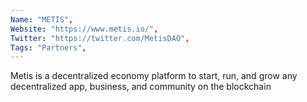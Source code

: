 ```yaml
--- 
Name: "METIS", 
Website: "https://www.metis.io/", 
Twitter: "https://twitter.com/MetisDAO", 
Tags: "Partners", 
--- 
```

<!--lang:en--> 
Metis is a decentralized economy platform to start, run, and grow any decentralized app, business, and community on the blockchain
<!--lang:es--] 
Metis es una plataforma de economía descentralizada para iniciar, ejecutar y hacer crecer cualquier aplicación, empresa y comunidad descentralizada en la cadena de bloques.
<!--lang:de--] 
Metis ist eine dezentrale Wirtschaftsplattform zum Starten, Ausführen und Erweitern jeder dezentralen Anwendung, jedes Unternehmens und jeder Community in der Blockchain
<!--lang:fr--] 
Metis est une plateforme d'économie décentralisée pour démarrer, exécuter et développer n'importe quelle application, entreprise et communauté décentralisée sur la blockchain
<!--lang:pl--] 
Metis to zdecentralizowana platforma ekonomiczna do uruchamiania, uruchamiania i rozwijania dowolnej zdecentralizowanej aplikacji, biznesu i społeczności w blockchain
<!--lang:uk--] 
Metis — це децентралізована економічна платформа для запуску, запуску та розвитку будь-якої децентралізованої програми, бізнесу та спільноти на блокчейні
[!--lang:*--> 
